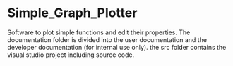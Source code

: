 # Simple_Graph_Plotter
Software to plot simple functions and edit their properties. The documentation folder is divided into the user documentation and the developer documentation (for internal use only). the src folder contains the visual studio project including source code.
